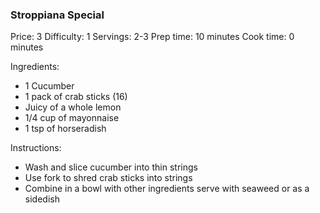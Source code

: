 ### Stroppiana Special ###
Price: 3
Difficulty: 1
Servings: 2-3
Prep time: 10 minutes
Cook time: 0 minutes


Ingredients:

- 1 Cucumber
- 1 pack of crab sticks (16)
- Juicy of a whole lemon
- 1/4 cup of mayonnaise
- 1 tsp of horseradish

Instructions:

- Wash and slice cucumber into thin strings
- Use fork to shred crab sticks into strings
- Combine in a bowl with other ingredients serve with seaweed or as a sidedish